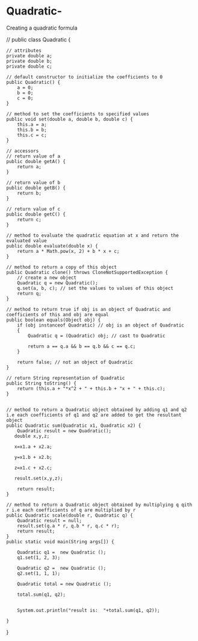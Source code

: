# Quadratic-
Creating a quadratic formula 



// public class Quadratic {

    // attributes
    private double a;
    private double b;
    private double c;

    // default constructor to initialize the coefficients to 0
    public Quadratic() {
        a = 0;
        b = 0;
        c = 0;
    }

    // method to set the coefficients to specified values
    public void set(double a, double b, double c) {
        this.a = a;
        this.b = b;
        this.c = c;
    }

    // accessors
    // return value of a
    public double getA() {
        return a;
    }

    // return value of b
    public double getB() {
        return b;
    }

    // return value of c
    public double getC() {
        return c;
    }

    // method to evaluate the quadratic equation at x and return the evaluated value
    public double evaluate(double x) {
        return a * Math.pow(x, 2) + b * x + c;
    }

    // method to return a copy of this object
    public Quadratic clone() throws CloneNotSupportedException {
        // create a new object
        Quadratic q = new Quadratic();
        q.set(a, b, c); // set the values to values of this object
        return q;
    }

    // method to return true if obj is an object of Quadratic and coefficients of this and obj are equal
    public boolean equals(Object obj) {
        if (obj instanceof Quadratic) // obj is an object of Quadratic
        {
            Quadratic q = (Quadratic) obj; // cast to Quadratic

            return a == q.a && b == q.b && c == q.c;
        }

        return false; // not an object of Quadratic
    }

    // return String representation of Quadratic
    public String toString() {
        return (this.a + "*x^2 + " + this.b + "x + " + this.c);
    }
    
    
    // method to return a Quadratic object obtained by adding q1 and q2 i.e each coefficients of q1 and q2 are added to get the resultant object
    public Quadratic sum(Quadratic x1, Quadratic x2) {
        Quadratic result = new Quadratic();
       double x,y,z;
   
       x=x1.a + x2.a;
    
       y=x1.b + x2.b;
       
       z=x1.c + x2.c;
        
       result.set(x,y,z);

        return result;
    }

    // method to return a Quadratic object obtained by multiplying q qith r i.e each coefficients of q are multiplied by r
    public Quadratic scale(double r, Quadratic q) {
        Quadratic result = null;
        result.set(q.a * r, q.b * r, q.c * r);
        return result;
    }
    public static void main(String args[]) {
        
        Quadratic q1 =  new Quadratic ();
        q1.set(1, 2, 3);
       
        Quadratic q2 =  new Quadratic ();
        q2.set(1, 1, 1);
        
        Quadratic total = new Quadratic ();
      
        total.sum(q1, q2);
        
        
        System.out.println("result is:  "+total.sum(q1, q2));
        
    }
    
}
